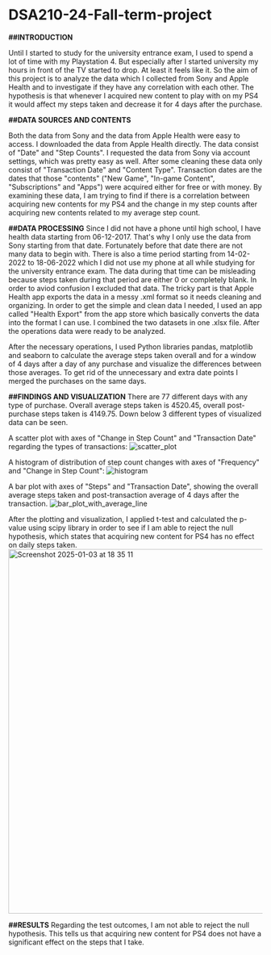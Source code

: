 # DSA210-24-Fall-term-project

**##INTRODUCTION**

Until I started to study for the university entrance exam, I used to spend a lot of time with my Playstation 4. But especially after I started university my hours in front of the TV started to drop. At least it feels like it. So the aim of this project is to analyze the data which I collected from Sony and Apple Health and to investigate if they have any correlation with each other. The hypothesis is that whenever I acquired new content to play with on my PS4 it would affect my steps taken and decrease it for 4 days after the purchase.


**##DATA SOURCES AND CONTENTS**

Both the data from Sony and the data from Apple Health were easy to access. I downloaded the data from Apple Health directly. The data consist of "Date" and "Step Counts". I requested the data from Sony via account settings, which was pretty easy as well. After some cleaning these data only consist of "Transaction Date" and "Content Type". Transaction dates are the dates that those "contents" ("New Game", "In-game Content", "Subscriptions" and "Apps") were acquired either for free or with money. By examining these data, I am trying to find if there is a correlation between acquiring new contents for my PS4 and the change in my step counts after acquiring new contents related to my average step count. 


**##DATA PROCESSING**
Since I did not have a phone until high school, I have health data starting from 06-12-2017. That's why I only use the data from Sony starting from that date. Fortunately before that date there are not many data to begin with. There is also a time period starting from 14-02-2022 to 18-06-2022 which I did not use my phone at all while studying for the university entrance exam. The data during that time can be misleading because steps taken during that period are either 0 or completely blank. In order to aviod confusion I excluded that data. The tricky part is that Apple Health app exports the data in a messy .xml format so it needs cleaning and organizing. In order to get the simple and clean data I needed, I used an app called "Health Export" from the app store which basically converts the data into the format I can use. I combined the two datasets in one .xlsx file. After the operations data were ready to be analyzed.

After the necessary operations, I used Python libraries pandas, matplotlib and seaborn to calculate the average steps taken overall and for a window of 4 days after a day of any purchase and visualize the differences between those averages. To get rid of the unnecessary and extra date points I merged the purchases on the same days.


**##FINDINGS AND VISUALIZATION**
There are 77 different days with any type of purchase. Overall average steps taken is 4520.45, overall post-purchase steps taken is 4149.75. Down below 3 different types of visualized data can be seen.

A scatter plot with axes of "Change in Step Count" and "Transaction Date" regarding the types of transactions:
![scatter_plot](https://github.com/user-attachments/assets/1cb9d630-650b-4cc4-b1fc-fa2351a3cc5d)

A histogram of distribution of step count changes with axes of "Frequency" and "Change in Step Count":
![histogram](https://github.com/user-attachments/assets/232ad451-bfd4-442b-83d0-17ef4ae7e594)

A bar plot with axes of "Steps" and "Transaction Date", showing the overall average steps taken and post-transaction average of 4 days after the transaction.
![bar_plot_with_average_line](https://github.com/user-attachments/assets/d0b31c69-a65e-4806-8aaf-c6ca6056f358)

After the plotting and visualization, I applied t-test and calculated the p-value using scipy library in order to see if I am able to reject the null hypothesis, which states that acquiring new content for PS4 has no effect on daily steps taken.
<img width="723" alt="Screenshot 2025-01-03 at 18 35 11" src="https://github.com/user-attachments/assets/c840de00-0634-4a60-be62-21aeb0f5d1f7" />


**##RESULTS**
Regarding the test outcomes, I am not able to reject the null hypothesis. This tells us that acquiring new content for PS4 does not have a significant effect on the steps that I take.
